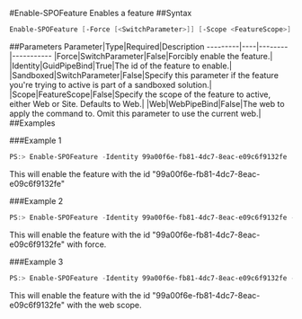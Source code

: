 #Enable-SPOFeature
Enables a feature
##Syntax
```powershell
Enable-SPOFeature [-Force [<SwitchParameter>]] [-Scope <FeatureScope>] [-Sandboxed [<SwitchParameter>]] [-Web <WebPipeBind>] -Identity <GuidPipeBind>
```


##Parameters
Parameter|Type|Required|Description
---------|----|--------|-----------
|Force|SwitchParameter|False|Forcibly enable the feature.|
|Identity|GuidPipeBind|True|The id of the feature to enable.|
|Sandboxed|SwitchParameter|False|Specify this parameter if the feature you're trying to active is part of a sandboxed solution.|
|Scope|FeatureScope|False|Specify the scope of the feature to active, either Web or Site. Defaults to Web.|
|Web|WebPipeBind|False|The web to apply the command to. Omit this parameter to use the current web.|
##Examples

###Example 1
```powershell
PS:> Enable-SPOFeature -Identity 99a00f6e-fb81-4dc7-8eac-e09c6f9132fe
```
This will enable the feature with the id "99a00f6e-fb81-4dc7-8eac-e09c6f9132fe"

###Example 2
```powershell
PS:> Enable-SPOFeature -Identity 99a00f6e-fb81-4dc7-8eac-e09c6f9132fe -Force
```
This will enable the feature with the id "99a00f6e-fb81-4dc7-8eac-e09c6f9132fe" with force.

###Example 3
```powershell
PS:> Enable-SPOFeature -Identity 99a00f6e-fb81-4dc7-8eac-e09c6f9132fe -Scope Web
```
This will enable the feature with the id "99a00f6e-fb81-4dc7-8eac-e09c6f9132fe" with the web scope.
